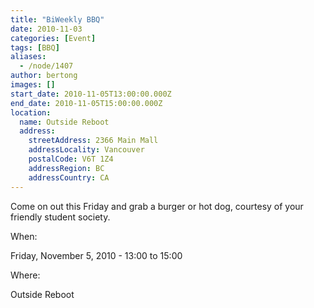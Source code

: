 ```yaml
---
title: "BiWeekly BBQ"
date: 2010-11-03
categories: [Event]
tags: [BBQ]
aliases:
  - /node/1407
author: bertong
images: []
start_date: 2010-11-05T13:00:00.000Z
end_date: 2010-11-05T15:00:00.000Z
location:
  name: Outside Reboot
  address:
    streetAddress: 2366 Main Mall
    addressLocality: Vancouver
    postalCode: V6T 1Z4
    addressRegion: BC
    addressCountry: CA
---
```


Come on out this Friday and grab a burger or hot dog, courtesy of your friendly student society.

When: 

Friday, November 5, 2010 - 13:00 to 15:00

Where: 

Outside Reboot
